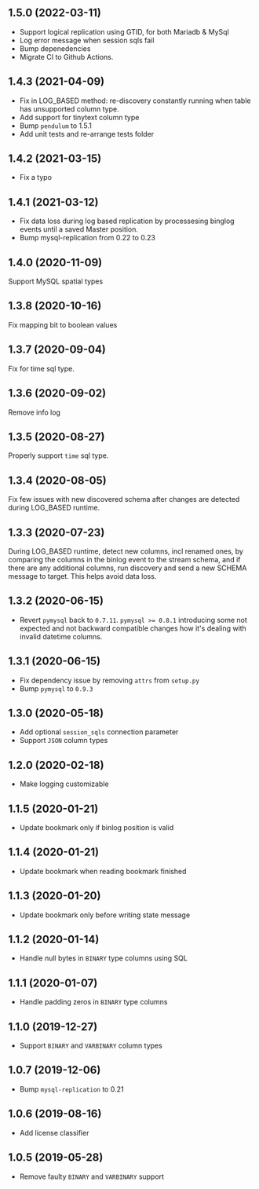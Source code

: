 1.5.0 (2022-03-11)
------------------
* Support logical replication using GTID, for both Mariadb & MySql 
* Log error message when session sqls fail
* Bump depenedencies
* Migrate CI to Github Actions.

1.4.3 (2021-04-09)
------------------
* Fix in LOG_BASED method: re-discovery constantly running when table has unsupported column type.
* Add support for tinytext column type
* Bump `pendulum` to 1.5.1
* Add unit tests and re-arrange tests folder

1.4.2 (2021-03-15)
------------------
* Fix a typo

1.4.1 (2021-03-12)
------------------
* Fix data loss during log based replication by processesing binglog events until a saved Master position.
* Bump mysql-replication from 0.22 to 0.23

1.4.0 (2020-11-09)
------------------
Support MySQL spatial types

1.3.8 (2020-10-16)
------------------
Fix mapping bit to boolean values

1.3.7 (2020-09-04)
------------------
Fix for time sql type.

1.3.6 (2020-09-02)
------------------
Remove info log

1.3.5 (2020-08-27)
------------------
Properly support `time` sql type.

1.3.4 (2020-08-05)
------------------
Fix few issues with new discovered schema after changes are detected during LOG_BASED runtime.

1.3.3 (2020-07-23)
------------------
During LOG_BASED runtime, detect new columns, incl renamed ones, by comparing the columns in the binlog event to the stream schema, and if there are any additional columns, run discovery and send a new SCHEMA message to target. This helps avoid data loss.


1.3.2 (2020-06-15)
-------------------

-  Revert `pymysql` back to `0.7.11`.
   `pymysql >= 0.8.1` introducing some not expected and not backward compatible changes how it's dealing with
   invalid datetime columns.

1.3.1 (2020-06-15)
-------------------

-  Fix dependency issue by removing `attrs` from `setup.py`
-  Bump `pymysql` to `0.9.3`

1.3.0 (2020-05-18)
-------------------

-  Add optional `session_sqls` connection parameter
-  Support `JSON` column types

1.2.0 (2020-02-18)
-------------------

- Make logging customizable

1.1.5 (2020-01-21)
-------------------

- Update bookmark only if binlog position is valid

1.1.4 (2020-01-21)
-------------------

- Update bookmark when reading bookmark finished

1.1.3 (2020-01-20)
-------------------

- Update bookmark only before writing state message

1.1.2 (2020-01-14)
-------------------

- Handle null bytes in `BINARY` type columns using SQL

1.1.1 (2020-01-07)
-------------------

- Handle padding zeros in `BINARY` type columns

1.1.0 (2019-12-27)
-------------------

- Support `BINARY` and `VARBINARY` column types

1.0.7 (2019-12-06)
-------------------

- Bump `mysql-replication` to 0.21

1.0.6 (2019-08-16)
-------------------

- Add license classifier

1.0.5 (2019-05-28)
-------------------

- Remove faulty `BINARY` and `VARBINARY` support
